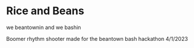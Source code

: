 # Rice and Beans
we beantownin and we bashin

Boomer rhythm shooter made for the beantown bash hackathon 4/1/2023

